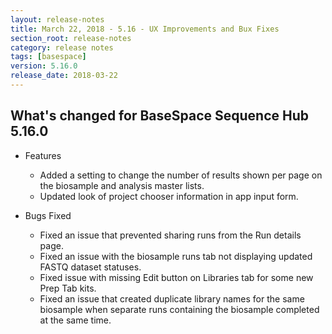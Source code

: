 ```yaml
---
layout: release-notes
title: March 22, 2018 - 5.16 - UX Improvements and Bux Fixes
section_root: release-notes
category: release notes
tags: [basespace]
version: 5.16.0
release_date: 2018-03-22
---
```


## What's changed for BaseSpace Sequence Hub 5.16.0

- Features
  - Added a setting to change the number of results shown per page on the biosample and analysis master lists.
  - Updated look of project chooser information in app input form.

- Bugs Fixed
  - Fixed an issue that prevented sharing runs from the Run details page. 
  - Fixed an issue with the biosample runs tab not displaying updated FASTQ dataset statuses.
  - Fixed issue with missing Edit button on Libraries tab for some new Prep Tab kits.
  - Fixed an issue that created duplicate library names for the same biosample when separate runs containing the biosample completed at the same time.



